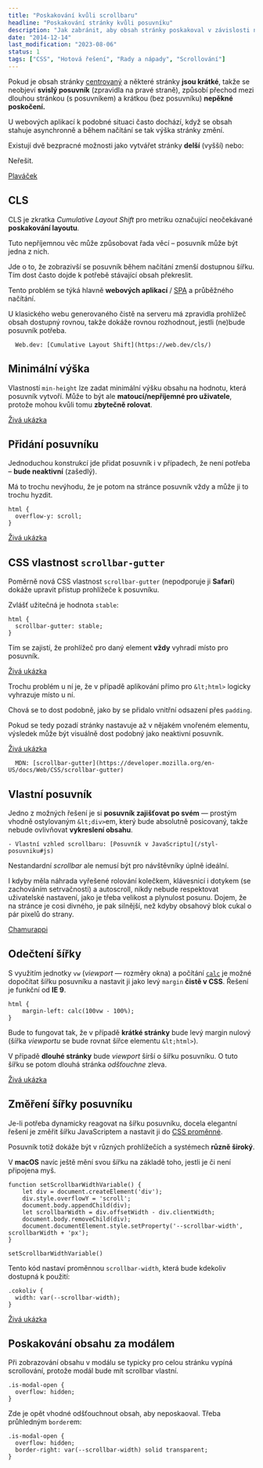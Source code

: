 ```yaml
---
title: "Poskakování kvůli scrollbaru"
headline: "Poskakování stránky kvůli posuvníku"
description: "Jak zabránit, aby obsah stránky poskakoval v závislosti na posuvníku."
date: "2014-12-14"
last_modification: "2023-08-06"
status: 1
tags: ["CSS", "Hotová řešení", "Rady a nápady", "Scrollování"]
---
```


Pokud je obsah stránky [centrovaný](/centrovani#margin-auto) a některé stránky **jsou krátké**, takže se neobjeví **svislý posuvník** (zpravidla na pravé straně), způsobí přechod mezi dlouhou stránkou (s posuvníkem) a krátkou (bez posuvníku) **nepěkné poskočení.**

U webových aplikací k podobné situaci často dochází, když se obsah stahuje asynchronně a během načítání se tak výška stránky změní.

Existují dvě bezpracné možnosti jako vytvářet stránky **delší** (vyšší) nebo:

  Neřešit.

  [Plaváček](http://plavacek.net)

## CLS

CLS je zkratka *Cumulative Layout Shift* pro metriku označující neočekávané **poskakování layoutu**.

Tuto nepříjemnou věc může způsobovat řada věcí – posuvník může být jedna z nich.

Jde o to, že zobrazivší se posuvník během načítání zmenší dostupnou šířku. Tím dost často dojde k potřebě stávající obsah překreslit.

Tento problém se týká hlavně **webových aplikací** / [SPA](/spa) a průběžného načítání.

U klasického webu generovaného čistě na serveru má zpravidla prohlížeč obsah dostupný rovnou, takže dokáže rovnou rozhodnout, jestli (ne)bude posuvník potřeba.

      Web.dev: [Cumulative Layout Shift](https://web.dev/cls/)

## Minimální výška

Vlastností `min-height` lze zadat minimální výšku obsahu na hodnotu, která posuvník vytvoří. Může to být ale **matoucí/nepříjemné pro uživatele**, protože mohou kvůli tomu **zbytečně rolovat**.

[Živá ukázka](http://kod.djpw.cz/frib)

## Přidání posuvníku

Jednoduchou konstrukcí jde přidat posuvník i v případech, že není potřeba – **bude neaktivní** (zašedlý).

Má to trochu nevýhodu, že je potom na stránce posuvník vždy a může ji to trochu hyzdit.

```
html {
  overflow-y: scroll;
}
```

[Živá ukázka](http://kod.djpw.cz/erib)

## CSS vlastnost `scrollbar-gutter`

Poměrně nová CSS vlastnost `scrollbar-gutter` (nepodporuje ji **Safari**) dokáže upravit přístup prohlížeče k posuvníku.

Zvlášť užitečná je hodnota `stable`:

```
html {
  scrollbar-gutter: stable;
}
```

Tím se zajistí, že prohlížeč pro daný element **vždy** vyhradí místo pro posuvník.

[Živá ukázka](http://kod.djpw.cz/exjd)

Trochu problém u ní je, že v případě aplikování přímo pro `&lt;html>` logicky vyhrazuje místo u ní.

Chová se to dost podobně, jako by se přidalo vnitřní odsazení přes `padding`.

Pokud se tedy pozadí stránky nastavuje až v nějakém vnořeném elementu, výsledek může být visuálně dost podobný jako neaktivní posuvník.

[Živá ukázka](http://kod.djpw.cz/fxjd)

      MDN: [scrollbar-gutter](https://developer.mozilla.org/en-US/docs/Web/CSS/scrollbar-gutter)

## Vlastní posuvník

Jedno z možných řešení je si **posuvník zajišťovat po svém** — prostým vhodně ostylovaným `&lt;div>`em, který bude absolutně posicovaný, takže nebude ovlivňovat **vykreslení obsahu**.

    - Vlastní vzhled scrollbaru: [Posuvník v JavaScriptu](/styl-posuvniku#js)

Nestandardní *scrollbar* ale nemusí být pro návštěvníky úplně ideální.

  I kdyby měla náhrada vyřešené rolování kolečkem, klávesnicí i dotykem (se zachováním setrvačnosti) a autoscroll, nikdy nebude respektovat uživatelské nastavení, jako je třeba velikost a plynulost posunu. Dojem, že na stránce je cosi divného, je pak silnější, než kdyby obsahový blok cukal o pár pixelů do strany.

  [Chamurappi](http://webylon.info)

## Odečtení šířky

S využitím jednotky `vw` (*viewport* — rozměry okna) a počítání [`calc`](/calc) je možné dopočítat šířku posuvníku a nastavit ji jako levý `margin` **čistě v CSS**. Řešení je funkční od **IE 9**.

```
html {
    margin-left: calc(100vw - 100%);
}
```

Bude to fungovat tak, že v případě **krátké stránky** bude levý margin nulový (šířka *viewportu* se bude rovnat šířce elementu `&lt;html>`).

V případě **dlouhé stránky** bude *viewport* šírší o šířku posuvníku. O tuto šířku se potom dlouhá stránka *odšťouchne* zleva.

[Živá ukázka](http://kod.djpw.cz/jrib-)

## Změření šířky posuvníku

Je-li potřeba dynamicky reagovat na šířku posuvníku, docela elegantní řešení je změřit šířku JavaScriptem a nastavit ji do [CSS proměnné](/var).

Posuvník totiž dokáže být v různých prohlížečích a systémech **různě široký**.

V **macOS** navíc ještě mění svou šířku na základě toho, jestli je či není připojena myš.

```
function setScrollbarWidthVariable() {
    let div = document.createElement('div');
    div.style.overflowY = 'scroll';
    document.body.appendChild(div);
    let scrollbarWidth = div.offsetWidth - div.clientWidth;
    document.body.removeChild(div);
    document.documentElement.style.setProperty('--scrollbar-width', scrollbarWidth + 'px');
}

setScrollbarWidthVariable()
```

Tento kód nastaví proměnnou `scrollbar-width`, která bude kdekoliv dostupná k použití:

```
.cokoliv {
  width: var(--scrollbar-width);
}
```

[Živá ukázka](http://kod.djpw.cz/hxjd)

## Poskakování obsahu za modálem

Při zobrazování obsahu v modálu se typicky pro celou stránku vypíná scrollování, protože modál bude mít scrollbar vlastní.

```
.is-modal-open {
  overflow: hidden;
}
```

Zde je opět vhodné odšťouchnout obsah, aby neposkaoval. Třeba průhledným `border`em:

```
.is-modal-open {
  overflow: hidden;
  border-right: var(--scrollbar-width) solid transparent;
}
```